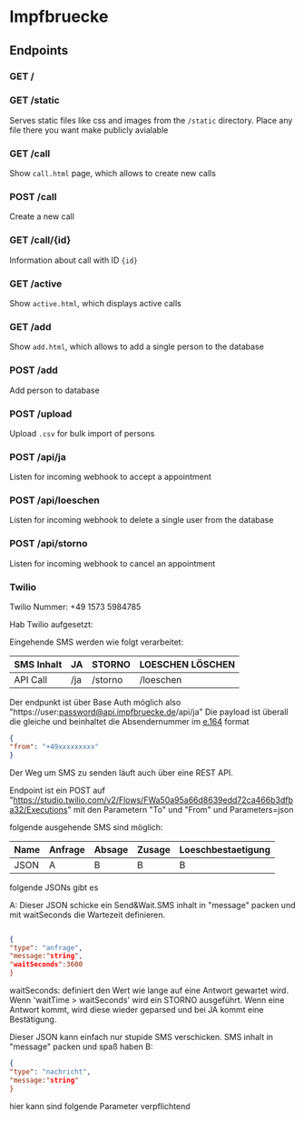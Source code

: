 # Impfbruecke

## Endpoints

### GET /

### GET /static
Serves static files like css and images from the `/static` directory. Place any file there you want make publicly avialable

### GET /call
Show `call.html` page, which allows to create new calls

### POST /call
Create a new call

### GET /call/{id}
Information about call with ID `{id}`

### GET /active
Show `active.html`, which displays active calls

### GET /add
Show `add.html`, which allows to add a single person to the database

### POST /add
Add person to database

### POST /upload
Upload `.csv` for bulk import of persons

### POST /api/ja
Listen for incoming webhook to accept a appointment

### POST /api/loeschen
Listen for incoming webhook to delete a single user from the database

### POST /api/storno
Listen for incoming webhook to cancel an appointment



### Twilio

Twilio Nummer:  +49 1573 5984785


Hab Twilio aufgesetzt:

Eingehende SMS werden wie folgt verarbeitet:


| SMS Inhalt| JA| STORNO | LOESCHEN LÖSCHEN|
| ------ | ------ |  ------ | ------ | 
| API Call| /ja| /storno| /loeschen|

Der endpunkt ist über Base Auth möglich also "https://user:password@api.impfbruecke.de/api/ja"
Die payload ist überall die gleiche und beinhaltet die Absendernummer im [e.164](https://www.twilio.com/docs/glossary/what-e164) format 


```json
{
"from": "+49xxxxxxxxx"
}
```


Der Weg um SMS zu senden läuft auch über eine REST API.

Endpoint ist ein POST auf "https://studio.twilio.com/v2/Flows/FWa50a95a66d8639edd72ca466b3dfba32/Executions" mit den Parametern "To" und "From"  und Parameters=json

folgende ausgehende SMS sind möglich:

| Name | Anfrage | Absage | Zusage | Loeschbestaetigung |
|----|----|----|----|----|
|JSON | A| B | B | B |

folgende JSONs gibt es


A: 
Dieser JSON schicke ein Send&Wait.SMS inhalt in "message" packen und mit waitSeconds die Wartezeit definieren.
```json

{
"type": "anfrage",
"message:"string",
"waitSeconds":3600
}
```
waitSeconds: definiert den Wert wie lange auf eine Antwort gewartet wird. Wenn 'waitTime > waitSeconds' wird ein STORNO ausgeführt. Wenn eine Antwort kommt, wird diese wieder geparsed und bei JA kommt eine Bestätigung.




Dieser JSON kann einfach nur stupide SMS verschicken. SMS inhalt in "message" packen und spaß haben
B:
```json
{
"type": "nachricht",
"message:"string"
}

```


hier kann sind folgende Parameter verpflichtend

